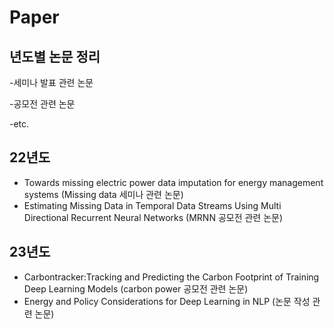 # Paper 

## 년도별 논문 정리
-세미나 발표 관련 논문

-공모전 관련 논문

-etc.

## 22년도
- Towards missing electric power data imputation for energy management systems (Missing data 세미나 관련 논문)
- Estimating Missing Data in Temporal Data Streams Using Multi Directional Recurrent Neural Networks (MRNN 공모전 관련 논문)

## 23년도
- Carbontracker:Tracking and Predicting the Carbon Footprint of Training Deep Learning Models (carbon power 공모전 관련 논문)
- Energy and Policy Considerations for Deep Learning in NLP (논문 작성 관련 논문)
